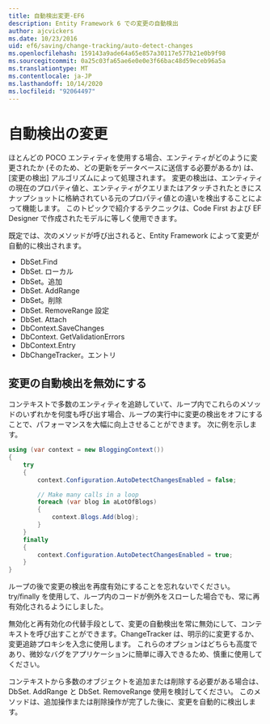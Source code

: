 ```yaml
---
title: 自動検出変更-EF6
description: Entity Framework 6 での変更の自動検出
author: ajcvickers
ms.date: 10/23/2016
uid: ef6/saving/change-tracking/auto-detect-changes
ms.openlocfilehash: 159143a9ade64a65e857a30117e577b21e0b9f98
ms.sourcegitcommit: 0a25c03fa65ae6e0e0e3f66bac48d59eceb96a5a
ms.translationtype: MT
ms.contentlocale: ja-JP
ms.lasthandoff: 10/14/2020
ms.locfileid: "92064497"
---
```

# <a name="automatic-detect-changes"></a>自動検出の変更
ほとんどの POCO エンティティを使用する場合、エンティティがどのように変更されたか (そのため、どの更新をデータベースに送信する必要があるか) は、[変更の検出] アルゴリズムによって処理されます。 変更の検出は、エンティティの現在のプロパティ値と、エンティティがクエリまたはアタッチされたときにスナップショットに格納されている元のプロパティ値との違いを検出することによって機能します。 このトピックで紹介するテクニックは、Code First および EF Designer で作成されたモデルに等しく使用できます。  

既定では、次のメソッドが呼び出されると、Entity Framework によって変更が自動的に検出されます。  

- DbSet.Find  
- DbSet. ローカル  
- DbSet。追加  
- DbSet. AddRange
- DbSet。削除  
- DbSet. RemoveRange 設定
- DbSet. Attach  
- DbContext.SaveChanges  
- DbContext. GetValidationErrors  
- DbContext.Entry  
- DbChangeTracker。エントリ  

## <a name="disabling-automatic-detection-of-changes"></a>変更の自動検出を無効にする  

コンテキストで多数のエンティティを追跡していて、ループ内でこれらのメソッドのいずれかを何度も呼び出す場合、ループの実行中に変更の検出をオフにすることで、パフォーマンスを大幅に向上させることができます。 次に例を示します。  

``` csharp
using (var context = new BloggingContext())
{
    try
    {
        context.Configuration.AutoDetectChangesEnabled = false;

        // Make many calls in a loop
        foreach (var blog in aLotOfBlogs)
        {
            context.Blogs.Add(blog);
        }
    }
    finally
    {
        context.Configuration.AutoDetectChangesEnabled = true;
    }
}
```  

ループの後で変更の検出を再度有効にすることを忘れないでください。 try/finally を使用して、ループ内のコードが例外をスローした場合でも、常に再有効化されるようにしました。  

無効化と再有効化の代替手段として、変更の自動検出を常に無効にして、コンテキストを呼び出すことができます。ChangeTracker は、明示的に変更するか、変更追跡プロキシを入念に使用します。 これらのオプションはどちらも高度であり、微妙なバグをアプリケーションに簡単に導入できるため、慎重に使用してください。  

コンテキストから多数のオブジェクトを追加または削除する必要がある場合は、DbSet. AddRange と DbSet. RemoveRange 使用を検討してください。 このメソッドは、追加操作または削除操作が完了した後に、変更を自動的に検出します。 
